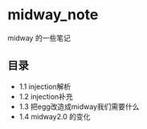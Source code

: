 # midway_note
midway 的一些笔记


## 目录

* 1.1 injection解析
* 1.2 injection补充
* 1.3 把egg改造成midway我们需要什么
* 1.4 midway2.0 的变化